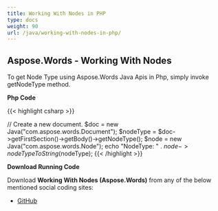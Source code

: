 ```yaml
---
title: Working With Nodes in PHP
type: docs
weight: 90
url: /java/working-with-nodes-in-php/
---
```


## **Aspose.Words - Working With Nodes**

To get Node Type using Aspose.Words Java Apis in Php, simply invoke getNodeType method.

**Php Code**

{{< highlight csharp >}}

// Create a new document.
$doc = new Java("com.aspose.words.Document");
$nodeType = $doc->getFirstSection()->getBody()->getNodeType();
$node = new Java("com.aspose.words.Node");
echo "NodeType: " . $node->nodeTypeToString($nodeType);
{{< /highlight >}}

**Download Running Code**

Download **Working With Nodes (Aspose.Words)** from any of the below mentioned social coding sites:

- [GitHub](https://github.com/aspose-words/Aspose.Words-for-Java/blob/master/Plugins/Aspose_Words_Java_for_PHP/src/quickstart/workingwithnodes/php/WorkingWithNodes.php)

